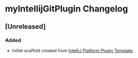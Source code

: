 <!-- Keep a Changelog guide -> https://keepachangelog.com -->

# myIntellijGitPlugin Changelog

## [Unreleased]
### Added
- Initial scaffold created from [IntelliJ Platform Plugin Template](https://github.com/JetBrains/intellij-platform-plugin-template)
